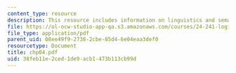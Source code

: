 ```yaml
---
content_type: resource
description: This resource includes information on linguistics and semantics.
file: https://ol-ocw-studio-app-qa.s3.amazonaws.com/courses/24-241-logic-i-fall-2005/38feb11e2ced1de9acb1473b113cb99d_chp04.pdf
file_type: application/pdf
parent_uid: 08ee49f9-2738-2cbe-85d4-6e04eaa3def0
resourcetype: Document
title: chp04.pdf
uid: 38feb11e-2ced-1de9-acb1-473b113cb99d
---
```

